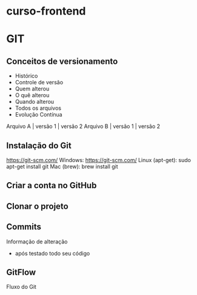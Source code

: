 # curso-frontend

# GIT
## Conceitos de versionamento
 - Histórico
 - Controle de versão
 - Quem alterou
 - O quê alterou 
 - Quando alterou
 - Todos os arquivos
 - Evolução Contínua

Arquivo A | versão 1 | versão 2
 Arquivo B | versão 1 | versão 2

## Instalação do Git
https://git-scm.com/
Windows: https://git-scm.com/
Linux (apt-get): sudo apt-get install git
Mac (brew): brew install git

## Criar a conta no GitHub
 
 ## Clonar o projeto 

## Commits
Informação de alteração
- após testado todo seu código

## GitFlow
Fluxo do Git
